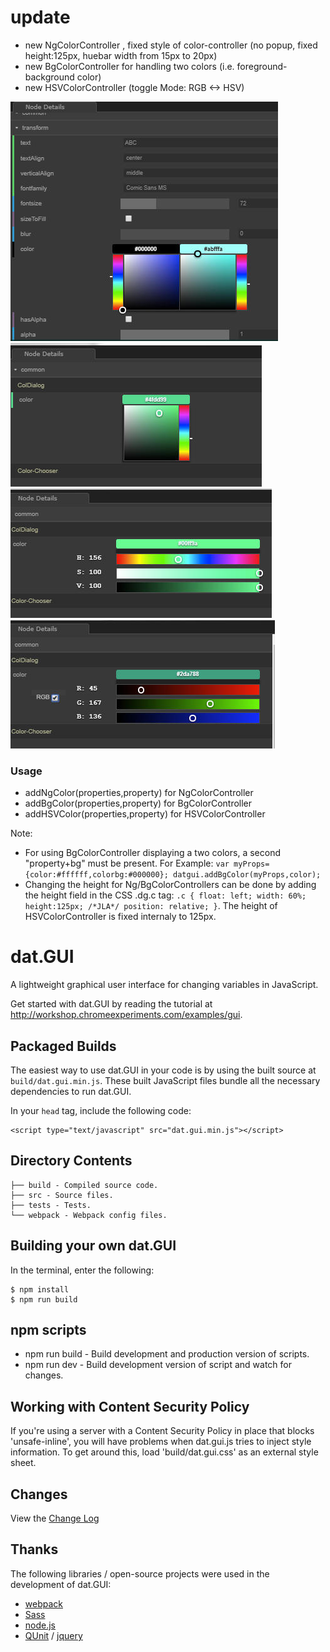 # update
* new NgColorController , fixed style of color-controller (no popup, fixed height:125px, huebar width from 15px to 20px)
* new BgColorController for handling two colors (i.e. foreground-background color)
* new HSVColorController (toggle Mode: RGB <-> HSV)

![BgColorController](screen1.jpg)
![NgColorController](screen2.jpg)
![HSVColorController-HSV](screen3.jpg)
![HSVColorController-RGB](screen4.jpg)

### Usage
* addNgColor(properties,property) for NgColorController
* addBgColor(properties,property) for BgColorController
* addHSVColor(properties,property) for HSVColorController

Note: 
* For using BgColorController displaying a two colors, a second "property+bg" must be present. For Example: 
`var myProps={color:#ffffff,colorbg:#000000};
datgui.addBgColor(myProps,color);`
* Changing the height for Ng/BgColorControllers can be done by adding the height field in the CSS .dg.c tag: `
 .c {
    float: left;
    width: 60%;
    height:125px; /*JLA*/
    position: relative;
  }
`. The height of HSVColorController is fixed internaly to 125px.


# dat.GUI
A lightweight graphical user interface for changing variables in JavaScript. 

Get started with dat.GUI by reading the tutorial at http://workshop.chromeexperiments.com/examples/gui.



## Packaged Builds
The easiest way to use dat.GUI in your code is by using the built source at `build/dat.gui.min.js`. These built JavaScript files bundle all the necessary dependencies to run dat.GUI.

In your `head` tag, include the following code:
```
<script type="text/javascript" src="dat.gui.min.js"></script>
```

## Directory Contents

```
├── build - Compiled source code.
├── src - Source files.
├── tests - Tests.
└── webpack - Webpack config files.
```

## Building your own dat.GUI

In the terminal, enter the following:

```
$ npm install
$ npm run build
```

## npm scripts

- npm run build - Build development and production version of scripts.
- npm run dev - Build development version of script and watch for changes.


## Working with Content Security Policy
If you're using a server with a Content Security Policy in place that blocks 'unsafe-inline', you will have problems when dat.gui.js tries to inject style information. To get around this, load 'build/dat.gui.css' as an external style sheet.

## Changes
View the [Change Log](CHANGELOG.md)

## Thanks
The following libraries / open-source projects were used in the development of dat.GUI:
 * [webpack](https://webpack.github.io/)
 * [Sass](http://sass-lang.com/)
 * [node.js](http://nodejs.org/)
 * [QUnit](https://github.com/jquery/qunit) / [jquery](http://jquery.com/)
